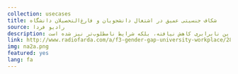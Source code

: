 ```yaml
---
collection: usecases
title: شکاف جنسیتی عمیق در اشتغال دانشجویان و فارغ‌التحصیلان دانشگاه
source: رادیو فردا 
description: انتظار بر این است که رشد قابل‌توجه شمار زنان تحصیل‌کرده، به افزایش اشتغال این بخش از زنان منتهی شود و نابرابری حاکم بر بازار کار میان زنان و مردان فارغ‌التحصیل از دانشگاه از بین رود. اما آمار رسمی نشان می‌دهد که نه تنها برخلاف تصور این نابرابری کاهش نیافته، بلکه شرایط نامطلوب‌تر نیز شده است.
link: http://www.radiofarda.com/a/f3-gender-gap-university-workplace/28180805.html
img: na2a.png
featured: yes
lang: fa
---
```

